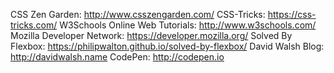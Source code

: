 CSS Zen Garden: http://www.csszengarden.com/
CSS-Tricks: https://css-tricks.com/
W3Schools Online Web Tutorials: http://www.w3schools.com/
Mozilla Developer Network: https://developer.mozilla.org/
Solved By Flexbox: https://philipwalton.github.io/solved-by-flexbox/
David Walsh Blog: http://davidwalsh.name
CodePen: http://codepen.io